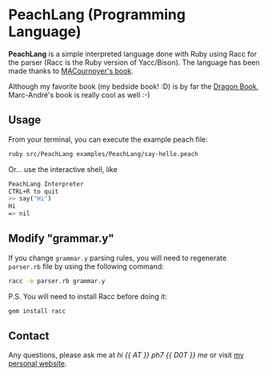 # PeachLang (Programming Language)

**PeachLang** is a simple interpreted language done with Ruby using Racc for the parser (Racc is the Ruby version of Yacc/Bison). The language has been made thanks to [MACournoyer's book](http://01script.com/comment-creer-son-langage-de-programmation/).

Although my favorite book (my bedside book! :D) is by far the [Dragon Book](https://en.wikipedia.org/wiki/Compilers:_Principles,_Techniques,_and_Tools), Marc-André's book is really cool as well :-)


## Usage

From your terminal, you can execute the example peach file:

```bash
ruby src/PeachLang examples/PeachLang/say-hello.peach
```

Or... use the interactive shell, like

```bash
PeachLang Interpreter
CTRL+R to quit
>> say("Hi")
Hi
=> nil
```


## Modify "grammar.y"

If you change `grammar.y` parsing rules, you will need to regenerate `parser.rb` file by using the following command:
```bash
racc -o parser.rb grammar.y
```

P.S. You will need to install Racc before doing it:
```bash
gem install racc
```


## Contact

Any questions, please ask me at *hi {{ AT }} ph7 {{ D0T }} me* or visit [my personal website](http://ph7.me).
